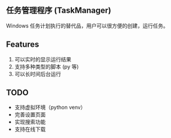 ## 任务管理程序 (TaskManager)

Windows 任务计划执行的替代品，用户可以很方便的创建，运行任务。

## Features

1. 可以实时的显示运行结果
2. 支持多种类型的脚本 (py 等)
3. 可以长时间后台运行

## TODO

- 支持虚拟环境（python venv）
- 完善设置页面
- 实现搜索功能
- 支持在线下载